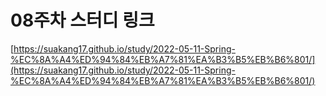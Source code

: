 # 08주차 스터디 링크
[https://suakang17.github.io/study/2022-05-11-Spring-%EC%8A%A4%ED%94%84%EB%A7%81%EA%B3%B5%EB%B6%801/](https://suakang17.github.io/study/2022-05-11-Spring-%EC%8A%A4%ED%94%84%EB%A7%81%EA%B3%B5%EB%B6%801/)